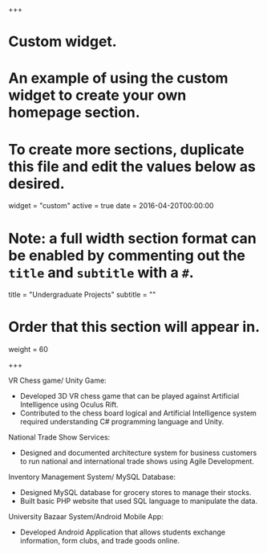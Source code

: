 +++
# Custom widget.
# An example of using the custom widget to create your own homepage section.
# To create more sections, duplicate this file and edit the values below as desired.
widget = "custom"
active = true
date = 2016-04-20T00:00:00

# Note: a full width section format can be enabled by commenting out the `title` and `subtitle` with a `#`.
title = "Undergraduate Projects"
subtitle = ""

# Order that this section will appear in.
weight = 60

+++

VR Chess game/ Unity Game:

   * Developed 3D VR chess game that can be played against Artificial Intelligence using Oculus Rift.
   * Contributed to the chess board logical and Artificial Intelligence system required understanding C# programming language and Unity.

National Trade Show Services:

   * Designed and documented architecture system for business customers to run national and international trade shows using Agile Development.

Inventory Management System/ MySQL Database:

   * Designed MySQL database for grocery stores to manage their stocks.
   * Built basic PHP website that used SQL language to manipulate the data.

University Bazaar System/Android Mobile App:

   * Developed Android Application that allows students exchange information, form clubs, and trade goods online.
